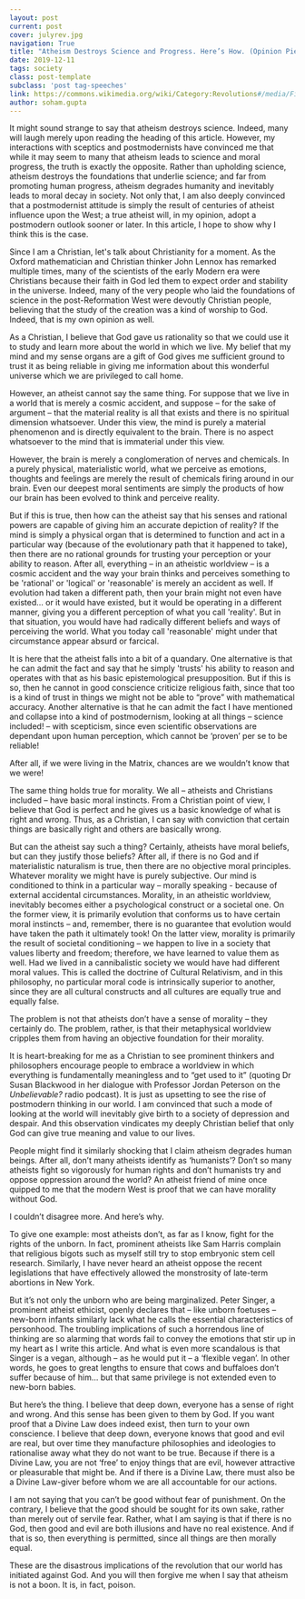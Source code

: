 ```yaml
---
layout: post
current: post
cover: julyrev.jpg
navigation: True
title: "Atheism Destroys Science and Progress. Here’s How. (Opinion Piece)"
date: 2019-12-11
tags: society
class: post-template
subclass: 'post tag-speeches'
link: https://commons.wikimedia.org/wiki/Category:Revolutions#/media/File:Eug%C3%A8ne_Delacroix_-_La_libert%C3%A9_guidant_le_peuple.jpg
author: soham.gupta
---
```

It might sound strange to say that atheism destroys science. Indeed, many will laugh merely upon reading the heading of this article. However, my interactions with sceptics and postmodernists have convinced me that while it may seem to many that atheism leads to science and moral progress, the truth is exactly the opposite. Rather than upholding science, atheism destroys the foundations that underlie science; and far from promoting human progress, atheism degrades humanity and inevitably leads to moral decay in society. Not only that, I am also deeply convinced that a postmodernist attitude is simply the result of centuries of atheist influence upon the West; a true atheist will, in my opinion, adopt a postmodern outlook sooner or later. In this article, I hope to show why I think this is the case.

Since I am a Christian, let's talk about Christianity for a moment. As the Oxford mathematician and Christian thinker John Lennox has remarked multiple times, many of the scientists of the early Modern era were Christians because their faith in God led them to expect order and stability in the universe. Indeed, many of the very people who laid the foundations of science in the post-Reformation West were devoutly Christian people, believing that the study of the creation was a kind of worship to God. Indeed, that is my own opinion as well.

As a Christian, I believe that God gave us rationality so that we could use it to study and learn more about the world in which we live. My belief that my mind and my sense organs are a gift of God gives me sufficient ground to trust it as being reliable in giving me information about this wonderful universe which we are privileged to call home.

However, an atheist cannot say the same thing. For suppose that we live in a world that is merely a cosmic accident, and suppose – for the sake of argument – that the material reality is all that exists and there is no spiritual dimension whatsoever. Under this view, the mind is purely a material phenomenon and is directly equivalent to the brain. There is no aspect whatsoever to the mind that is immaterial under this view.

However, the brain is merely a conglomeration of nerves and chemicals. In a purely physical, materialistic world, what we perceive as emotions, thoughts and feelings are merely the result of chemicals firing around in our brain. Even our deepest moral sentiments are simply the products of how our brain has been evolved to think and perceive reality.

But if this is true, then how can the atheist say that his senses and rational powers are capable of giving him an accurate depiction of reality? If the mind is simply a physical organ that is determined to function and act in a particular way (because of the evolutionary path that it happened to take), then there are no rational grounds for trusting your perception or your ability to reason. After all, everything – in an atheistic worldview – is a cosmic accident and the way your brain thinks and perceives something to be 'rational' or 'logical' or 'reasonable' is merely an accident as well. If evolution had taken a different path, then your brain might not even have existed… or it would have existed, but it would be operating in a different manner, giving you a different perception of what you call 'reality'. But in that situation, you would have had radically different beliefs and ways of perceiving the world. What you today call 'reasonable' might under that circumstance appear absurd or farcical.

It is here that the atheist falls into a bit of a quandary. One alternative is that he can admit the fact and say that he simply 'trusts' his ability to reason and operates with that as his basic epistemological presupposition. But if this is so, then he cannot in good conscience criticize religious faith, since that too is a kind of trust in things we might not be able to “prove” with mathematical accuracy. Another alternative is that he can admit the fact I have mentioned and collapse into a kind of postmodernism, looking at all things – science included! – with scepticism, since even scientific observations are dependant upon human perception, which cannot be ‘proven’ per se to be reliable!

After all, if we were living in the Matrix, chances are we wouldn’t know that we were!

The same thing holds true for morality. We all – atheists and Christians included – have basic moral instincts. From a Christian point of view, I believe that God is perfect and he gives us a basic knowledge of what is right and wrong. Thus, as a Christian, I can say with conviction that certain things are basically right and others are basically wrong.

But can the atheist say such a thing? Certainly, atheists have moral beliefs, but can they justify those beliefs? After all, if there is no God and if materialistic naturalism is true, then there are no objective moral principles. Whatever morality we might have is purely subjective. Our mind is conditioned to think in a particular way – morally speaking - because of external accidental circumstances. Morality, in an atheistic worldview, inevitably becomes either a psychological construct or a societal one. On the former view, it is primarily evolution that conforms us to have certain moral instincts – and, remember, there is no guarantee that evolution would have taken the path it ultimately took! On the latter view, morality is primarily the result of societal conditioning – we happen to live in a society that values liberty and freedom; therefore, we have learned to value them as well. Had we lived in a cannibalistic society we would have had different moral values. This is called the doctrine of Cultural Relativism, and in this philosophy, no particular moral code is intrinsically superior to another, since they are all cultural constructs and all cultures are equally true and equally false.

The problem is not that atheists don’t have a sense of morality – they certainly do. The problem, rather, is that their metaphysical worldview cripples them from having an objective foundation for their morality.

It is heart-breaking for me as a Christian to see prominent thinkers and philosophers encourage people to embrace a worldview in which everything is fundamentally meaningless and to “get used to it” (quoting Dr Susan Blackwood in her dialogue with Professor Jordan Peterson on the *Unbelievable?* radio podcast). It is just as upsetting to see the rise of postmodern thinking in our world. I am convinced that such a mode of looking at the world will inevitably give birth to a society of depression and despair. And this observation vindicates my deeply Christian belief that only God can give true meaning and value to our lives.

People might find it similarly shocking that I claim atheism degrades human beings. After all, don’t many atheists identify as ‘humanists’? Don’t so many atheists fight so vigorously for human rights and don’t humanists try and oppose oppression around the world? An atheist friend of mine once quipped to me that the modern West is proof that we can have morality without God.

I couldn’t disagree more. And here’s why.

To give one example: most atheists don’t, as far as I know, fight for the rights of the unborn. In fact, prominent atheists like Sam Harris complain that religious bigots such as myself still try to stop embryonic stem cell research. Similarly, I have never heard an atheist oppose the recent legislations that have effectively allowed the monstrosity of late-term abortions in New York.

But it’s not only the unborn who are being marginalized. Peter Singer, a prominent atheist ethicist, openly declares that – like unborn foetuses – new-born infants similarly lack what he calls the essential characteristics of personhood. The troubling implications of such a horrendous line of thinking are so alarming that words fail to convey the emotions that stir up in my heart as I write this article. And what is even more scandalous is that Singer is a vegan, although – as he would put it – a ‘flexible vegan’. In other words, he goes to great lengths to ensure that cows and buffaloes don’t suffer because of him… but that same privilege is not extended even to new-born babies.

But here’s the thing. I believe that deep down, everyone has a sense of right and wrong. And this sense has been given to them by God. If you want proof that a Divine Law does indeed exist, then turn to your own conscience. I believe that deep down, everyone knows that good and evil are real, but over time they manufacture philosophies and ideologies to rationalise away what they do not want to be true. Because if there is a Divine Law, you are not ‘free’ to enjoy things that are evil, however attractive or pleasurable that might be. And if there is a Divine Law, there must also be a Divine Law-giver before whom we are all accountable for our actions.

I am not saying that you can’t be good without fear of punishment. On the contrary, I believe that the good should be sought for its own sake, rather than merely out of servile fear. Rather, what I am saying is that if there is no God, then good and evil are both illusions and have no real existence. And if that is so, then everything is permitted, since all things are then morally equal.

These are the disastrous implications of the revolution that our world has initiated against God. And you will then forgive me when I say that atheism is not a boon. It is, in fact, poison.
